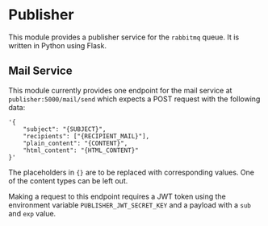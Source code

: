 <!--
SPDX-FileCopyrightText: 2025 Helmholtz Centre Potsdam - GFZ German Research Centre for Geosciences
SPDX-FileCopyrightText: 2025 Paula Stock (GFZ) <paula.stock@gfz.de>

SPDX-License-Identifier: CC-BY-4.0
-->

# Publisher

This module provides a publisher service for the `rabbitmq` queue. It is written in Python using Flask.

## Mail Service 

This module currently provides one endpoint for the mail service at `publisher:5000/mail/send` which expects a POST request with the following data: 

```
'{
    "subject": "{SUBJECT}", 
    "recipients": ["{RECIPIENT_MAIL}"], 
    "plain_content": "{CONTENT}",
    "html_content": "{HTML_CONTENT}"
}'
```

The placeholders in `{}` are to be replaced with corresponding values. One of the content types can be left out.

Making a request to this endpoint requires a JWT token using the environment variable `PUBLISHER_JWT_SECRET_KEY` and a payload with a `sub` and `exp` value.
